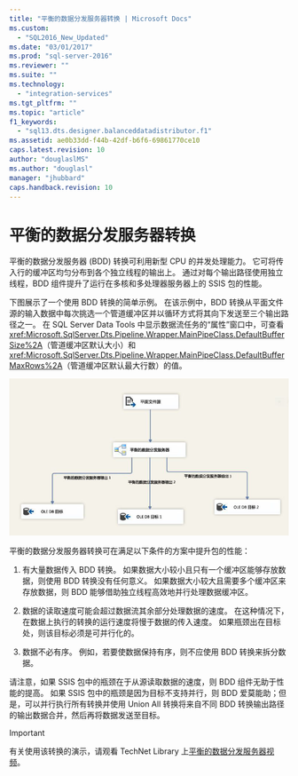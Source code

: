 ```yaml
---
title: "平衡的数据分发服务器转换 | Microsoft Docs"
ms.custom: 
  - "SQL2016_New_Updated"
ms.date: "03/01/2017"
ms.prod: "sql-server-2016"
ms.reviewer: ""
ms.suite: ""
ms.technology: 
  - "integration-services"
ms.tgt_pltfrm: ""
ms.topic: "article"
f1_keywords: 
  - "sql13.dts.designer.balanceddatadistributor.f1"
ms.assetid: ae0b33dd-f44b-42df-b6f6-69861770ce10
caps.latest.revision: 10
author: "douglaslMS"
ms.author: "douglasl"
manager: "jhubbard"
caps.handback.revision: 10
---
```

# 平衡的数据分发服务器转换
  平衡的数据分发服务器 (BDD) 转换可利用新型 CPU 的并发处理能力。 它可将传入行的缓冲区均匀分布到各个独立线程的输出上。 通过对每个输出路径使用独立线程，BDD 组件提升了运行在多核和多处理器服务器上的 SSIS 包的性能。  
  
 下图展示了一个使用 BDD 转换的简单示例。 在该示例中，BDD 转换从平面文件源的输入数据中每次挑选一个管道缓冲区并以循环方式将其向下发送至三个输出路径之一。 在 SQL Server Data Tools 中显示数据流任务的“属性”窗口中，可查看 <xref:Microsoft.SqlServer.Dts.Pipeline.Wrapper.MainPipeClass.DefaultBufferSize%2A>（管道缓冲区默认大小）和 <xref:Microsoft.SqlServer.Dts.Pipeline.Wrapper.MainPipeClass.DefaultBufferMaxRows%2A>（管道缓冲区默认最大行数）的值。  
  
 ![平衡的数据分发服务器](../../../integration-services/data-flow/transformations/media/balanceddatadistributor.JPG "平衡的数据分发服务器")  
  
 平衡的数据分发服务器转换可在满足以下条件的方案中提升包的性能：  
  
1.  有大量数据传入 BDD 转换。 如果数据大小较小且只有一个缓冲区能够存放数据，则使用 BDD 转换没有任何意义。 如果数据大小较大且需要多个缓冲区来存放数据，则 BDD 能够借助独立线程高效地并行处理数据缓冲区。  
  
2.  数据的读取速度可能会超过数据流其余部分处理数据的速度。 在这种情况下，在数据上执行的转换的运行速度将慢于数据的传入速度。 如果瓶颈出在目标处，则该目标必须是可并行化的。  
  
3.  数据不必有序。 例如，若要使数据保持有序，则不应使用 BDD 转换来拆分数据。  
  
 请注意，如果 SSIS 包中的瓶颈在于从源读取数据的速度，则 BDD 组件无助于性能的提高。 如果 SSIS 包中的瓶颈是因为目标不支持并行，则 BDD 爱莫能助；但是，可以并行执行所有转换并使用 Union All 转换将来自不同 BDD 转换输出路径的输出数据合并，然后再将数据发送至目标。  
  
> [!IMPORTANT]  
>  有关使用该转换的演示，请观看 TechNet Library 上[平衡的数据分发服务器视频](http://go.microsoft.com/fwlink/?LinkID=226278)。  
  
  